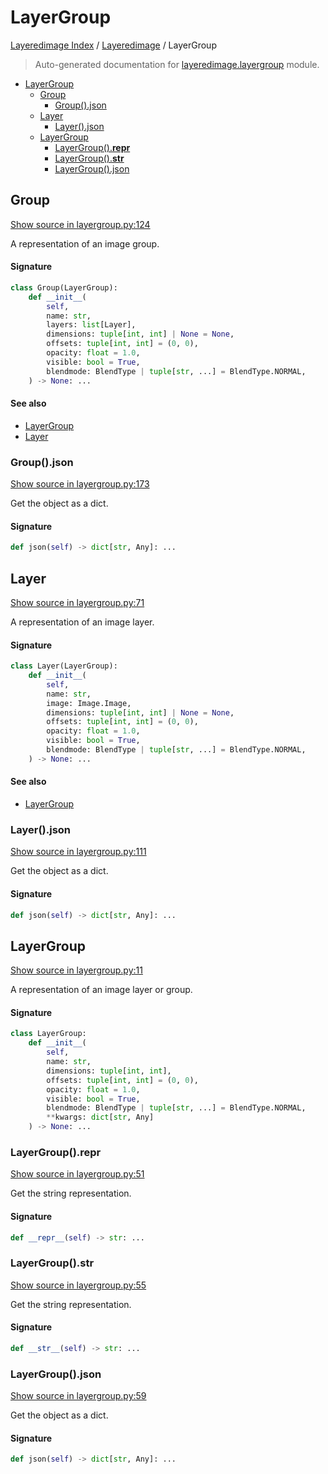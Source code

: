 # LayerGroup

[Layeredimage Index](../README.md#layeredimage-index) / [Layeredimage](./index.md#layeredimage) / LayerGroup

> Auto-generated documentation for [layeredimage.layergroup](../../../layeredimage/layergroup.py) module.

- [LayerGroup](#layergroup)
  - [Group](#group)
    - [Group().json](#group()json)
  - [Layer](#layer)
    - [Layer().json](#layer()json)
  - [LayerGroup](#layergroup-1)
    - [LayerGroup().__repr__](#layergroup()__repr__)
    - [LayerGroup().__str__](#layergroup()__str__)
    - [LayerGroup().json](#layergroup()json)

## Group

[Show source in layergroup.py:124](../../../layeredimage/layergroup.py#L124)

A representation of an image group.

#### Signature

```python
class Group(LayerGroup):
    def __init__(
        self,
        name: str,
        layers: list[Layer],
        dimensions: tuple[int, int] | None = None,
        offsets: tuple[int, int] = (0, 0),
        opacity: float = 1.0,
        visible: bool = True,
        blendmode: BlendType | tuple[str, ...] = BlendType.NORMAL,
    ) -> None: ...
```

#### See also

- [LayerGroup](#layergroup)
- [Layer](#layer)

### Group().json

[Show source in layergroup.py:173](../../../layeredimage/layergroup.py#L173)

Get the object as a dict.

#### Signature

```python
def json(self) -> dict[str, Any]: ...
```



## Layer

[Show source in layergroup.py:71](../../../layeredimage/layergroup.py#L71)

A representation of an image layer.

#### Signature

```python
class Layer(LayerGroup):
    def __init__(
        self,
        name: str,
        image: Image.Image,
        dimensions: tuple[int, int] | None = None,
        offsets: tuple[int, int] = (0, 0),
        opacity: float = 1.0,
        visible: bool = True,
        blendmode: BlendType | tuple[str, ...] = BlendType.NORMAL,
    ) -> None: ...
```

#### See also

- [LayerGroup](#layergroup)

### Layer().json

[Show source in layergroup.py:111](../../../layeredimage/layergroup.py#L111)

Get the object as a dict.

#### Signature

```python
def json(self) -> dict[str, Any]: ...
```



## LayerGroup

[Show source in layergroup.py:11](../../../layeredimage/layergroup.py#L11)

A representation of an image layer or group.

#### Signature

```python
class LayerGroup:
    def __init__(
        self,
        name: str,
        dimensions: tuple[int, int],
        offsets: tuple[int, int] = (0, 0),
        opacity: float = 1.0,
        visible: bool = True,
        blendmode: BlendType | tuple[str, ...] = BlendType.NORMAL,
        **kwargs: dict[str, Any]
    ) -> None: ...
```

### LayerGroup().__repr__

[Show source in layergroup.py:51](../../../layeredimage/layergroup.py#L51)

Get the string representation.

#### Signature

```python
def __repr__(self) -> str: ...
```

### LayerGroup().__str__

[Show source in layergroup.py:55](../../../layeredimage/layergroup.py#L55)

Get the string representation.

#### Signature

```python
def __str__(self) -> str: ...
```

### LayerGroup().json

[Show source in layergroup.py:59](../../../layeredimage/layergroup.py#L59)

Get the object as a dict.

#### Signature

```python
def json(self) -> dict[str, Any]: ...
```